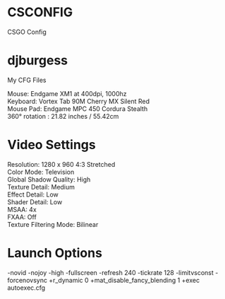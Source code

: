 # CSCONFIG
CSGO Config

# djburgess
My CFG Files

Mouse:  Endgame XM1 at 400dpi, 1000hz\
Keyboard: Vortex Tab 90M Cherry MX Silent Red\
Mouse Pad: Endgame MPC 450 Cordura Stealth\
360° rotation : 21.82 inches / 55.42cm

# Video Settings
Resolution: 1280 x 960 4:3 Stretched\
Color Mode: Television\
Global Shadow Quality: High\
Texture Detail: Medium\
Effect Detail: Low\
Shader Detail: Low\
MSAA: 4x\
FXAA: Off\
Texture Filtering Mode: Bilinear

# Launch Options
-novid -nojoy -high -fullscreen -refresh 240 -tickrate 128 -limitvsconst -forcenovsync +r_dynamic 0 +mat_disable_fancy_blending 1 +exec autoexec.cfg
